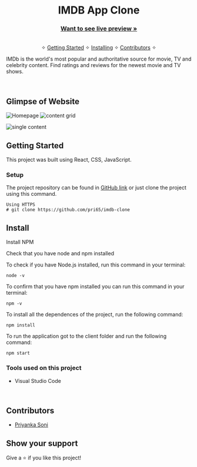<h1 align="center">IMDB App Clone</h1> 

<h3 align="center"><a href="https://verdant-naiad-5ac918.netlify.app/"><strong>Want to see live preview »</strong></a></h3>

<p align="center"> 
    <br />&#10023;
    <a href="#Getting-Started">Getting Started</a> &#10023; <a href="#Install">Installing</a> &#10023;    
    <a href="#Contributors">Contributors</a> &#10023;
  </p>
  
  IMDb is the world's most popular and authoritative source for movie, TV and celebrity content. Find ratings and reviews for the newest movie and TV shows.
  

<br />




## Glimpse of Website
 
   ![Homepage](https://user-images.githubusercontent.com/101036458/192760012-8dc2b803-d72c-432b-b183-5ffd30a4a6ae.png)
![content grid](https://user-images.githubusercontent.com/101036458/192759763-f5e2f468-30b2-44ee-8d92-2633af84a227.png)

![single content](https://user-images.githubusercontent.com/101036458/192759775-130585e3-7216-4b37-8ef4-af7132b2fad8.png)

## Getting Started

This project was built using React, CSS, JavaScript.

### Setup


The project repository can be found in [GitHub link](https://github.com/pri65/imdb-clone) or just clone the project using this command. 


```
Using HTTPS
# git clone https://github.com/pri65/imdb-clone
```

## Install

Install NPM

Check that you have node and npm installed

To check if you have Node.js installed, run this command in your terminal:


```
node -v
```

To confirm that you have npm installed you can run this command in your terminal:


```
npm -v
```


To install all the dependences of the project, run the following command:


```
npm install
```


To run the application got to the client folder and run the following command:

```
npm start
```


### Tools used on this project

- Visual Studio Code



<br/>

## Contributors

- [Priyanka Soni](https://github.com/pri65)



## Show your support

Give a ⭐ if you like this project!
